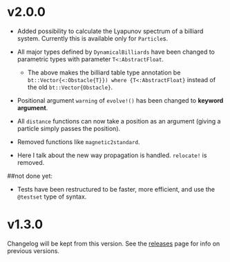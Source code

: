 # v2.0.0
* Added possibility to calculate the Lyapunov spectrum of a billiard
  system. Currently this is available only for `Particle`s.
* All major types defined by `DynamicalBilliards` have been changed to
  parametric types with parameter `T<:AbstractFloat`.
  * The above makes the billiard table type annotation be
    `bt::Vector{<:Obstacle{T}}) where {T<:AbstractFloat}` instead of
    the old `bt::Vector{Obstacle}`.
* Positional argument `warning` of `evolve!()` has been changed to **keyword argument**.

* All `distance` functions can now take a position as an argument (giving a particle
  simply passes the position).
* Removed functions like `magnetic2standard`.

* Here I talk about the new way propagation is handled. `relocate!` is removed.

##not done yet:
* Tests have been restructured to be faster, more efficient, and use the
  `@testset` type of syntax.

# v1.3.0
Changelog will be kept from this version. See the [releases](https://github.com/JuliaDynamics/DynamicalBilliards.jl/releases) page for info on previous versions.
